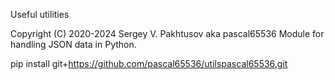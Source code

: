 Useful utilities

Copyright (C) 2020-2024 Sergey V. Pakhtusov aka pascal65536
Module for handling JSON data in Python.

pip install git+https://github.com/pascal65536/utilspascal65536.git
